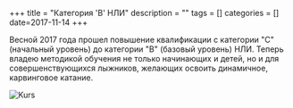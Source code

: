 +++
title = "Категория 'B' НЛИ"
description = ""
tags = []
categories = []
date=2017-11-14
+++

Весной 2017 года прошел повышение квалификации c категории "C"(начальный уровень) до категории "B" (базовый уровень) НЛИ. Теперь владею методикой обучения не только начинающих и детей, но и для совершенствующихся лыжников, желающих освоить динамичное, карвинговое катание.

![Kurs](/img/kurs.jpg)